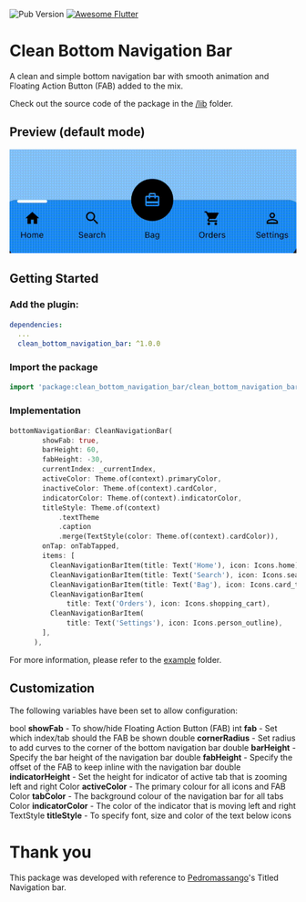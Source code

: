 
![Pub Version](https://img.shields.io/pub/v/clean_bottom_navigation_bar?style=for-the-badge) <a href="https://github.com/Solido/awesome-flutter">
   <img alt="Awesome Flutter" src="https://img.shields.io/badge/Awesome-Flutter-blue.svg?longCache=true&style=for-the-badge" />
</a>

# Clean Bottom Navigation Bar

A clean and simple bottom navigation bar with smooth animation and Floating Action Button (FAB) added to the mix.

Check out the source code of the package in the [/lib](https://github.com/0x4d-sh/clean_bottom_navigation_bar/tree/main/lib) folder.

## Preview (default mode)

![Default Mode Gif](screenshots/preview.gif "Clean Flutter Bottom Navigation Bar")

## Getting Started

### Add the plugin:
```yaml
dependencies:
  ...
  clean_bottom_navigation_bar: ^1.0.0
```

### Import the package
```Dart
import 'package:clean_bottom_navigation_bar/clean_bottom_navigation_bar.dart';
```

### Implementation
```Dart
bottomNavigationBar: CleanNavigationBar(
        showFab: true,
        barHeight: 60,
        fabHeight: -30,
        currentIndex: _currentIndex,
        activeColor: Theme.of(context).primaryColor,
        inactiveColor: Theme.of(context).cardColor,
        indicatorColor: Theme.of(context).indicatorColor,
        titleStyle: Theme.of(context)
            .textTheme
            .caption
            .merge(TextStyle(color: Theme.of(context).cardColor)),
        onTap: onTabTapped,
        items: [
          CleanNavigationBarItem(title: Text('Home'), icon: Icons.home),
          CleanNavigationBarItem(title: Text('Search'), icon: Icons.search),
          CleanNavigationBarItem(title: Text('Bag'), icon: Icons.card_travel),
          CleanNavigationBarItem(
              title: Text('Orders'), icon: Icons.shopping_cart),
          CleanNavigationBarItem(
              title: Text('Settings'), icon: Icons.person_outline),
        ],
      ),
```
For more information, please refer to the [example](https://github.com/0x4d-sh/clean_bottom_navigation_bar/tree/main/example) folder.

## Customization
The following variables have been set to allow configuration:

bool **showFab** - To show/hide Floating Action Button (FAB)
int  **fab** - Set which index/tab should the FAB be shown 
double **cornerRadius** - Set radius to add curves to the corner of the bottom navigation bar
double **barHeight** - Specify the bar height of the navigation bar
double **fabHeight** - Specify the offset of the FAB to keep inline with the navigation bar
double **indicatorHeight** - Set the height for indicator of active tab that is zooming left and right
Color **activeColor** - The primary colour for all icons and FAB 
Color **tabColor** - The background colour of the navigation bar for all tabs 
Color **indicatorColor** - The color of the indicator that is moving left and right
TextStyle **titleStyle** - To specify font, size and color of the text below icons

# Thank you
This package was developed with reference to [Pedromassango](https://github.com/pedromassango/titled_navigation_bar)'s Titled Navigation bar.